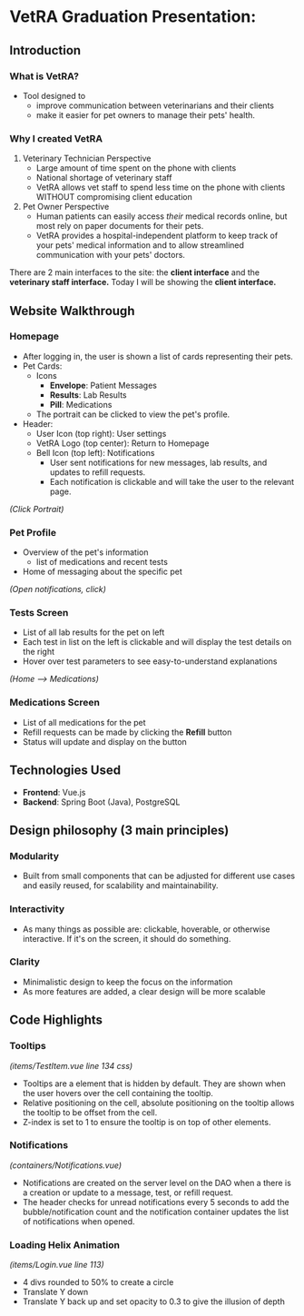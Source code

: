 # VetRA Graduation Presentation:

## Introduction

### What is VetRA?

 - Tool designed to 
   - improve communication between veterinarians and their clients
   - make it easier for pet owners to manage their pets' health.

### Why I created VetRA

 1. Veterinary Technician Perspective
    - Large amount of time spent on the phone with clients
    - National shortage of veterinary staff
    - VetRA allows vet staff to spend less time on the phone with clients WITHOUT compromising client education
 2. Pet Owner Perspective
    - Human patients can easily access *their* medical records online, but most rely on paper documents for their pets. 
    - VetRA provides a hospital-independent platform to keep track of your pets' medical information and to allow streamlined communication with your pets' doctors.

There are 2 main interfaces to the site: the **client interface** and the **veterinary staff interface.** Today I will be showing the **client interface.**

## Website Walkthrough

### Homepage

 - After logging in, the user is shown a list of cards representing their pets. 
 - Pet Cards:
   - Icons
     - **Envelope**: Patient Messages
     - **Results**: Lab Results
     - **Pill**: Medications
   - The portrait can be clicked to view the pet's profile.
 - Header:
   - User Icon (top right): User settings
   - VetRA Logo (top center): Return to Homepage
   - Bell Icon (top left): Notifications
     - User sent notifications for new messages, lab results, and updates to refill requests.
     - Each notification is clickable and will take the user to the relevant page.

*(Click Portrait)*

### Pet Profile

 - Overview of the pet's information
   - list of medications and recent tests
 - Home of messaging about the specific pet
  
*(Open notifications, click)*

### Tests Screen

 - List of all lab results for the pet on left
 - Each test in list on the left is clickable and will display the test details on the right
 - Hover over test parameters to see easy-to-understand explanations

*(Home --> Medications)*

### Medications Screen

 - List of all medications for the pet
 - Refill requests can be made by clicking the **Refill** button
 - Status will update and display on the button

## Technologies Used

 - **Frontend**: Vue.js
 - **Backend**: Spring Boot (Java), PostgreSQL

## Design philosophy (3 main principles)

### Modularity

 - Built from small components that can be adjusted for different use cases and easily reused, for scalability and maintainability.

### Interactivity

 - As many things as possible are: clickable, hoverable, or otherwise interactive. If it's on the screen, it should do something.

### Clarity

 - Minimalistic design to keep the focus on the information
 - As more features are added, a clear design will be more scalable

## Code Highlights

### Tooltips

*(items/TestItem.vue line 134 css)*
 - Tooltips are a <span> element that is hidden by default. They are shown when the user hovers over the cell containing the tooltip.
 - Relative positioning on the cell, absolute positioning on the tooltip allows the tooltip to be offset from the cell.
 - Z-index is set to 1 to ensure the tooltip is on top of other elements.

### Notifications

*(containers/Notifications.vue)*
 - Notifications are created on the server level on the DAO when a there is a creation or update to a message, test, or refill request.
 - The header checks for unread notifications every 5 seconds to add the bubble/notification count and the notification container updates the list of notifications when opened.

### Loading Helix Animation

*(items/Login.vue line 113)*
 - 4 divs rounded to 50% to create a circle
 - Translate Y down
 - Translate Y back up and set opacity to 0.3 to give the illusion of depth

